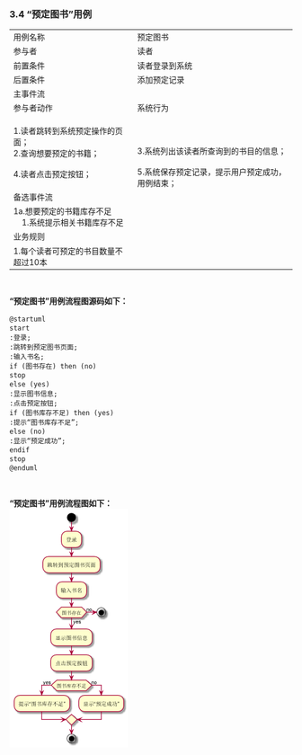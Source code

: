 ###     3.4 “预定图书”用例
|||
|:-------|:-------------| 
|用例名称|预定图书|
|参与者|读者|
|前置条件|读者登录到系统|
|后置条件|添加预定记录|
|主事件流|
|参与者动作|系统行为|
|1.读者跳转到系统预定操作的页面；<br>2.查询想要预定的书籍；<br><br>4.读者点击预定按钮；|<br><br><br>3.系统列出该读者所查询到的书目的信息；<br><br>5.系统保存预定记录，提示用户预定成功，用例结束；|
|备选事件流|
|1a.想要预定的书籍库存不足<br>&nbsp;&nbsp;&nbsp;&nbsp;1.系统提示相关书籍库存不足|
|业务规则|
|1.每个读者可预定的书目数量不超过10本|
<br>

**“预定图书”用例流程图源码如下：**
``` 
@startuml
start
:登录;
:跳转到预定图书页面;
:输入书名;
if (图书存在) then (no)
stop
else (yes)
:显示图书信息;
:点击预定按钮;
if (图书库存不足) then (yes)
:提示“图书库存不足”;
else (no)
:显示“预定成功”;
endif
stop
@enduml

```
<br>

**“预定图书”用例流程图如下：**
<br>
![uc1_flow](a_list_4.png)